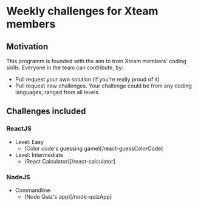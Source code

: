 # Weekly challenges for Xteam members
## Motivation
This programm is founded with the aim to train Xteam members' coding skills. Everyone in the team can contribute, by:
- Pull request your own solution (if you're really proud of it)
- Pull request new challenges. Your challenge could be from any coding languages, ranged from all levels.
## Challenges included
### ReactJS
- Level: Easy
    - (Color code's guessing game)[/react-guessColorCode]
- Level: Intermediate
    - (React Calculator)[/react-calculator]

### NodeJS
- Commandline:
    - (Node Quiz's app)[/node-quizApp]
